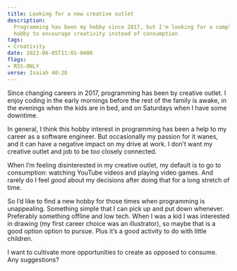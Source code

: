```yaml
---
title: Looking for a new creative outlet
description:
  Programming has been my hobby since 2017, but I'm looking for a complementary
  hobby to encourage creativity instead of consumption
tags:
- Creativity
date: 2023-06-05T11:01-0400
flags:
- RSS-ONLY
verse: Isaiah 40:28
---
```


Since changing careers in 2017, programming has been by creative outlet. I enjoy
coding in the early mornings before the rest of the family is awake, in the
evenings when the kids are in bed, and on Saturdays when I have some downtime.

In general, I think this hobby interest in programming has been a help to my
career as a software engineer. But occasionally my passion for it wanes, and it
can have a negative impact on my drive at work. I don’t want my creative outlet
and job to be _too_ closely connected.

When I’m feeling disinterested in my creative outlet, my default is to go to
consumption: watching YouTube videos and playing video games. And rarely do I
feel _good_ about my decisions after doing that for a long stretch of time.

So I’d like to find a new hobby for those times when programming is unappealing.
Something simple that I can pick up and put down whenever. Preferably something
offline and low tech. When I was a kid I was interested in drawing (my first
career choice was an illustrator), so maybe that is a good option option to
pursue. Plus it’s a good activity to do with little children.

I want to cultivate more opportunities to create as opposed to consume. Any
suggestions?
